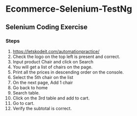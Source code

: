 # Ecommerce-Selenium-TestNg
## Selenium Coding Exercise
### Steps
1. https://letskodeit.com/automationpractice/
2. Check the logo on the top left is present and correct.
3. Input product Chair and click on Search
4. You will get a list of chairs on the page.
5. Print all the prices in descending order on the console.
6. Select the 5th chair on the list
7. On the next page, Add 1 chair
8. Go back to home
9. Search table.
10.	Click on the 3rd table and add to cart.
11.	Go to cart.
12.	Verify the subtotal is correct.
